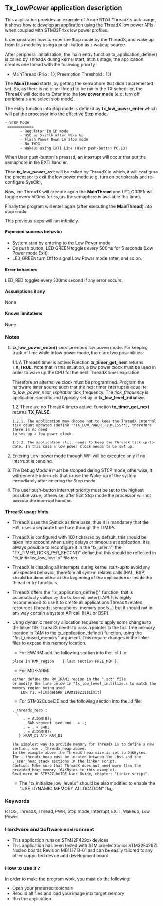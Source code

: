 
## <b>Tx_LowPower application description</b>

This application provides an example of Azure RTOS ThreadX stack usage, it shows how to develop an application using the ThreadX low power APIs when coupled with STM32F4xx low power profiles.

It demonstrates how to enter the Stop mode by the ThreadX, and wake up from this mode by using a push-button as a wakeup source.

After peripheral initialization, the main entry function tx_application_define() is called by ThreadX during kernel start, at this stage, the application creates one thread with the following priority :

  - MainThread (Prio : 10; Preemption Threshold : 10)

The <b>MainThread</b> starts, by getting the semaphore that didn't incremented yet.
So, as there is no other thread to be run in the TX scheduler, the ThreadX will decide to Enter into the <b>low power mode</b> (e.g. turn off peripherals and select stop mode).

The entry function into stop mode is defined by <b>tx_low_power_enter</b> which will put the processor into the effective Stop mode.

    - STOP Mode
     ============
           - Regulator in LP mode
           - HSE as SysClk after Wake Up
           - Flash Power Down in Stop mode
           - No IWDG
           - Wakeup using EXTI Line (User push-button PC.13)


When User push-button is pressed, an interrupt will occur that put the semaphore in the EXTI handler.

Then <b>tx_low_power_exit</b> will be called by ThreadX in which, it will configure the processor to exit the low power mode (e.g. turn on peripherals and re-configure SysClk), 

Now, the ThreadX will execute again the <b>MainThread</b> and LED_GRREN will toggle every 500ms for 5s,(as the semaphore is available this time).

Finally the program will enter again (after executing the <b>MainThread</b>) into stop mode.

This previous steps will run infinitely.

####  <b>Expected success behavior</b>

  - System start by entering to the Low Power mode
  - On push button, LED_GREEN toggles every 500ms for 5 seconds (Low Power mode Exit)
  - LED_GREEN turn Off to signal Low Power mode enter, and so on.

#### <b>Error behaviors</b>

LED_RED toggles every 500ms second if any error occurs.

#### <b>Assumptions if any</b>
None

#### <b>Known limitations</b>
None

### <b>Notes</b>

1. <b>tx_low_power_enter()</b> service enters low power mode.
For keeping track of time while in low power mode, there are two possibilities:

    1.1. A ThreadX timer is active: Function **tx_timer_get_next** returns **TX_TRUE**. Note that in this situation, a low power clock must be used in order to wake up the CPU for the next ThreadX timer expiration.

    Therefore an alternative clock must be programmed. Program the hardware timer source such that the next timer interrupt is equal to: *tx_low_power_next_expiration* tick_frequency. The *tick_frequency* is application-specific and typically set up in **tx_low_level_initialize**.

    1.2. There are no ThreadX timers active: Function **tx_timer_get_next** returns **TX_FALSE**.

       1.2.1. The application may choose not to keep the ThreadX internal
       tick count updated (define **TX_LOW_POWER_TICKLESS**), therefore there is no need
       to set up a low power clock.

       1.2.2. The application still needs to keep the ThreadX tick up-to-date. In this case a low power clock needs to be set up.

2. Entering Low-power mode through WFI will be executed only if no interrupt is pending.

3. The Debug Module must be stopped during STOP mode, otherwise, It will generate interrupts that cause the Wake-up of the system immediately after entering the Stop mode.

4. The user push-button interrupt priority must be set to the highest possible value, otherwise, after Exit Stop mode the processor will not execute the interrupt handler.

#### <b>ThreadX usage hints</b>

 - ThreadX uses the Systick as time base, thus it is mandatory that the HAL uses a separate time base through the TIM IPs.
 - ThreadX is configured with 100 ticks/sec by default, this should be taken into account when using delays or timeouts at application. It is always possible to reconfigure it in the "tx_user.h", the "TX_TIMER_TICKS_PER_SECOND" define,but this should be reflected in "tx_initialize_low_level.s" file too.
 - ThreadX is disabling all interrupts during kernel start-up to avoid any unexpected behavior, therefore all system related calls (HAL, BSP) should be done either at the beginning of the application or inside the thread entry functions.
 - ThreadX offers the "tx_application_define()" function, that is automatically called by the tx_kernel_enter() API.
   It is highly recommended to use it to create all applications ThreadX related resources (threads, semaphores, memory pools...)  but it should not in any way contain a system API call (HAL or BSP).
 - Using dynamic memory allocation requires to apply some changes to the linker file.
   ThreadX needs to pass a pointer to the first free memory location in RAM to the tx_application_define() function,
   using the "first_unused_memory" argument.
   This require changes in the linker files to expose this memory location.
    + For EWARM add the following section into the .icf file:
     ```
	 place in RAM_region    { last section FREE_MEM };
	 ```
    + For MDK-ARM:
	```
    either define the RW_IRAM1 region in the ".sct" file
    or modify the line below in "tx_low_level_initilize.s to match the memory region being used
        LDR r1, =|Image$$RW_IRAM1$$ZI$$Limit|
	```
    + For STM32CubeIDE add the following section into the .ld file:
	```
    ._threadx_heap :
      {
         . = ALIGN(8);
         __RAM_segment_used_end__ = .;
         . = . + 64K;
         . = ALIGN(8);
       } >RAM_D1 AT> RAM_D1
	```

       The simplest way to provide memory for ThreadX is to define a new section, see ._threadx_heap above.
       In the example above the ThreadX heap size is set to 64KBytes.
       The ._threadx_heap must be located between the .bss and the ._user_heap_stack sections in the linker script.
       Caution: Make sure that ThreadX does not need more than the provided heap memory (64KBytes in this example).
       Read more in STM32CubeIDE User Guide, chapter: "Linker script".

    + The "tx_initialize_low_level.s" should be also modified to enable the "USE_DYNAMIC_MEMORY_ALLOCATION" flag.

### <b>Keywords</b>

RTOS, ThreadX, Thread, PWR, Stop mode, Interrupt, EXTI, Wakeup, Low Power


### <b>Hardware and Software environment</b>

  - This application runs on STM32F429xx devices
  - This application has been tested with STMicroelectronics STM32F429ZI Nucleo boards Revision MB1137 B-01
    and can be easily tailored to any other supported device and development board.


###  <b>How to use it ?</b>

In order to make the program work, you must do the following:

 - Open your preferred toolchain
 - Rebuild all files and load your image into target memory
 - Run the application